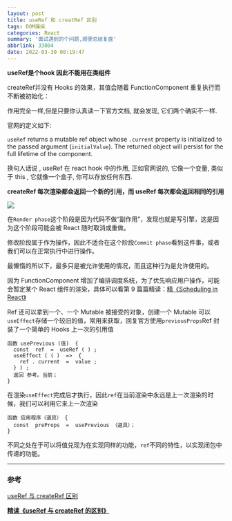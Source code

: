 ```yaml
---
layout: post
title: useRef 和 creatRef 区别
tags: DOM操纵
categories: React
summary: '面试遇到的个问题,顺便总结复盘'
abbrlink: 33004
date: 2022-03-30 00:19:47
---
```


**useRef是个hook 因此不能用在类组件**

createRef并没有 Hooks 的效果，其值会随着 FunctionComponent 重复执行而不断被初始化：

作用完全一样,但是只要你认真读一下官方文档, 就会发现, 它们两个确实不一样.  

官网的定义如下: 

`useRef` returns a mutable ref object whose `.current` property is initialized to the passed argument (`initialValue`). The returned object will persist for the full lifetime of the component.

换句人话说 ,  useRef 在 react hook 中的作用, 正如官网说的, 它像一个变量, 类似于 this , 它就像一个盒子, 你可以存放任何东西. 

**createRef 每次渲染都会返回一个新的引用，而 useRef 每次都会返回相同的引用**

<img src='https://babayetu-1309205424.cos.ap-shanghai.myqcloud.com/blogimgs/%E7%94%9F%E5%91%BD%E5%91%A8%E6%9C%9F.png'>

在`Render phase`这个阶段是因为代码不做“副作用”，发现也就是写引擎，这是因为这个阶段可能会被 React 随时取消或重做。

修改阶段属于作为操作，因此不适合在这个阶段`Commit phase`看到这件事，或者我们可以在正常执行中进行操作。

最懒惰的所以下，最多只是被允许使用的情况，而且这种行为是允许使用的。

因为 FunctionComponent 增加了编排调度系统，为了优先响应用户操作，可能会暂定某个 React 组件的渲染，具体可以看第 9 篇篇精读：[精《Scheduling in React》](https://github.com/dt-fe/weekly/blob/v2/099.%E7%B2%BE%E8%AF%BB%E3%80%8AScheduling%20in%20React%E3%80%8B.md)

Ref 还可以拿到一个、一个 Mutable 被接受的对象，创建一个 Mutable 可以`useEffect`存储一个较旧的值，常用来获取，回复官方使用`previousProps`Ref 封装了一个简单的 Hooks 上一次的引用值

```
函数 usePrevious (值)  { 
  const  ref  =  useRef ( ) ; 
  useEffect ( ( )  =>  { 
    ref . current  =  value ; 
  } ) ; 
  返回 参考。当前；
}
```

在渲染`useEffect`完成后才执行，因此`ref`在当前渲染中永远是上一次渲染的时候，我们可以利用它来上一次渲染

```
函数 应用程序（道具） { 
  const  preProps  =  usePrevious （道具）；
}
```

不同之处在于可以将值兑现为在实现同样的功能，`ref`不同的特性，以实现闭包中传递的功能。



<hr>

### 参考

[useRef 与 createRef 区别](https://cloud.tencent.com/developer/article/1586855)

[**精读《useRef 与 createRef 的区别》**](https://github.com/ascoders/weekly/blob/master/%E5%89%8D%E6%B2%BF%E6%8A%80%E6%9C%AF/141.%E7%B2%BE%E8%AF%BB%E3%80%8AuseRef%20%E4%B8%8E%20createRef%20%E7%9A%84%E5%8C%BA%E5%88%AB%E3%80%8B.md)